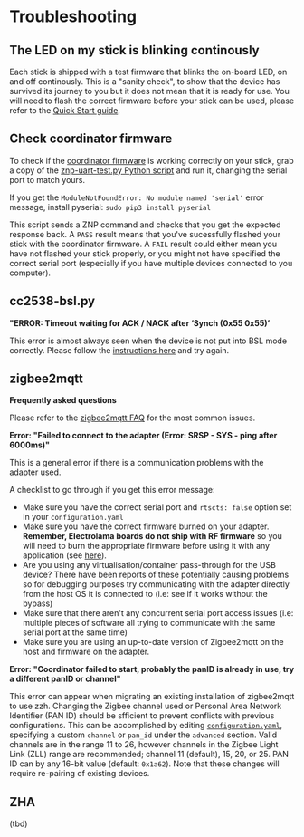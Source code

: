 # Troubleshooting

## The LED on my stick is blinking continously

Each stick is shipped with a test firmware that blinks the on-board LED, on and off continously. This is a "sanity check", to show that the device has survived its journey to you but it does not mean that it is ready for use. You will need to flash the correct firmware before your stick can be used, please refer to the [Quick Start guide](/radio-docs/).


## Check coordinator firmware

To check if the [coordinator firmware](/radio-docs/#step-2-download-the-correct-firmware-for-your-stick) is working correctly on your stick, grab a copy of the [znp-uart-test.py Python script](https://gist.github.com/omerk/0ee0e447a9e36786b4ff71d8f8126a23) and run it, changing the serial port to match yours.

If you get the `ModuleNotFoundError: No module named 'serial'` error message, install pyserial: `sudo pip3 install pyserial`

This script sends a ZNP command and checks that you get the expected response back. A `PASS` result means that you've sucessfully flashed your stick with the coordinator firmware. A `FAIL` result could either mean you have not flashed your stick properly, or you might not have specified the correct serial port (especially if you have multiple devices connected to you computer).


## cc2538-bsl.py

**"ERROR: Timeout waiting for ACK / NACK after ‘Synch (0x55 0x55)’**

This error is almost always seen when the device is not put into BSL mode correctly. Please follow the [instructions here](/radio-docs/bsl/#how-to-enter-bsl-mode) and try again.


## zigbee2mqtt

**Frequently asked questions**

Please refer to the [zigbee2mqtt FAQ](https://www.zigbee2mqtt.io/information/FAQ.html) for the most common issues.

**Error: "Failed to connect to the adapter (Error: SRSP - SYS - ping after 6000ms)"**

This is a general error if there is a communication problems with the adapter used.

A checklist to go through if you get this error message:

  * Make sure you have the correct serial port and `rtscts: false` option set in your `configuration.yaml`
  * Make sure you have the correct firmware burned on your adapter. **Remember, Electrolama boards do not ship with RF firmware** so you will need to burn the appropriate firmware before using it with any application (see [here](/radio-docs/#step-2-download-the-correct-firmware-for-your-stick)).
  * Are you using any virtualisation/container pass-through for the USB device? There have been reports of these potentially causing problems so for debugging purposes try communicating with the adapter directly from the host OS it is connected to (i.e: see if it works without the bypass)
  * Make sure that there aren't any concurrent serial port access issues (i.e: multiple pieces of software all trying to communicate with the same serial port at the same time)
  * Make sure you are using an up-to-date version of Zigbee2mqtt on the host and firmware on the adapter.


**Error: "Coordinator failed to start, probably the panID is already in use, try a different panID or channel"**

This error can appear when migrating an existing installation of zigbee2mqtt to use zzh. Changing the Zigbee channel used or Personal Area Network Identifier (PAN ID) should be sfficient to prevent conflicts with previous configurations. This can be accomplished by editing [`configuration.yaml`](https://www.zigbee2mqtt.io/information/configuration.html), specifying a custom `channel` or `pan_id` under the `advanced` section. Valid channels are in the range 11 to 26, however channels in the Zigbee Light Link (ZLL) range are recommended; channel 11 (default), 15, 20, or 25. PAN ID can by any 16-bit value (default: `0x1a62`). Note that these changes will require re-pairing of existing devices.


## ZHA

(tbd)
